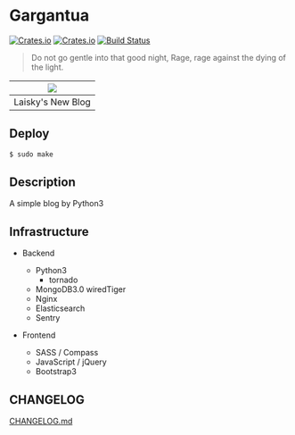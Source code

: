 Gargantua
===

[![Crates.io](https://img.shields.io/crates/l/rustc-serialize.svg)]()
[![Crates.io](https://img.shields.io/badge/version-v2.1-blue.svg)]()
[![Build Status](https://travis-ci.org/Laisky/laisky-blog.svg?branch=master)](https://travis-ci.org/Laisky/laisky-blog)

> Do not go gentle into that good night, Rage, rage against the dying of the light.

| ![](http://7xjvpy.dl1.z0.glb.clouddn.com/gargantua.jpg) |
|:--:|
| Laisky's New Blog |

## Deploy

```sh
$ sudo make
```

## Description

A simple blog by Python3

## Infrastructure

- Backend
    - Python3
        - tornado
    - MongoDB3.0 wiredTiger
    - Nginx
    - Elasticsearch
    - Sentry

- Frontend
    - SASS / Compass
    - JavaScript / jQuery
    - Bootstrap3


## CHANGELOG

[CHANGELOG.md](https://github.com/Laisky/laisky-blog/blob/master/CHANGELOG.md)


